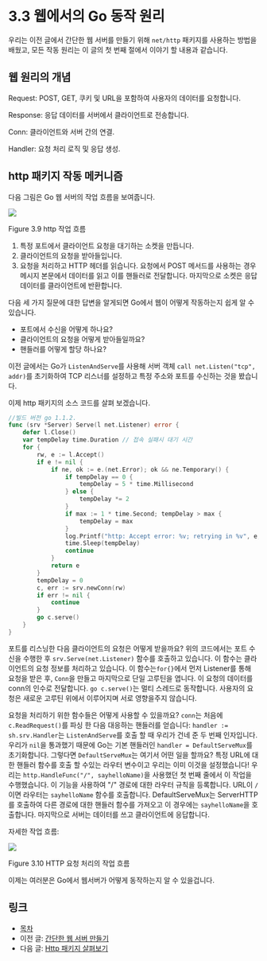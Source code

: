 # 3.3 웹에서의 Go 동작 원리

우리는 이전 글에서 간단한 웹 서버를 만들기 위해 `net/http` 패키지를 사용하는 방법을 배웠고, 모든 작동 원리는 이 글의 첫 번째 절에서 이야기 할 내용과 같습니다.

## 웹 원리의 개념

Request: POST, GET, 쿠키 및 URL을 포함하여 사용자의 데이터를 요청합니다.

Response: 응답 데이터를 서버에서 클라이언트로 전송합니다.

Conn: 클라이언트와 서버 간의 연결.

Handler: 요청 처리 로직 및 응답 생성.

## http 패키지 작동 메커니즘

다음 그림은 Go 웹 서버의 작업 흐름을 보여줍니다.

![](images/3.3.http.png?raw=true)

Figure 3.9 http 작업 흐름

1. 특정 포트에서 클라이언트 요청을 대기하는 소켓을 만듭니다.
2. 클라이언트의 요청을 받아들입니다.
3. 요청을 처리하고 HTTP 헤더를 읽습니다. 요청에서 POST 메서드를 사용하는 경우 메시지 본문에서 데이터를 읽고 이를 핸들러로 전달합니다. 마지막으로 소켓은 응답 데이터를 클라이언트에 반환합니다.

다음 세 가지 질문에 대한 답변을 알게되면 Go에서 웹이 어떻게 작동하는지 쉽게 알 수 있습니다.

- 포트에서 수신을 어떻게 하나요?
- 클라이언트의 요청을 어떻게 받아들일까요?
- 핸들러를 어떻게 할당 하나요?

이전 글에서는 Go가 `ListenAndServe`를 사용해 서버 객체 `call net.Listen("tcp", addr)`를 초기화하여 TCP 리스너를 설정하고 특정 주소와 포트를 수신하는 것을 봤습니다.

이제 http 패키지의 소스 코드를 살펴 보겠습니다.

```go
//빌드 버전 go 1.1.2.
func (srv *Server) Serve(l net.Listener) error {
	defer l.Close()
	var tempDelay time.Duration // 접속 실패시 대기 시간
	for {
		rw, e := l.Accept()
		if e != nil {
			if ne, ok := e.(net.Error); ok && ne.Temporary() {
				if tempDelay == 0 {
					tempDelay = 5 * time.Millisecond
				} else {
					tempDelay *= 2
				}
				if max := 1 * time.Second; tempDelay > max {
					tempDelay = max
				}
				log.Printf("http: Accept error: %v; retrying in %v", e, tempDelay)
				time.Sleep(tempDelay)
				continue
			}
			return e
		}
		tempDelay = 0
		c, err := srv.newConn(rw)
		if err != nil {
			continue
		}
		go c.serve()
	}
}
```


포트를 리스닝한 다음 클라이언트의 요청은 어떻게 받을까요? 위의 코드에서는 포트 수신을 수행한 후 `srv.Serve(net.Listener)` 함수를 호출하고 있습니다. 이 함수는 클라이언트의 요청 정보를 처리하고 있습니다. 이 함수는`for{}`에서 먼저 Listener를 통해 요청을 받은 후, `Conn`을 만들고 마지막으로 단일 고루틴을 엽니다. 이 요청의 데이터를 conn의 인수로 전달합니다. `go c.serve()`는 멀티 스레드로 동작합니다. 사용자의 요청은 새로운 고루틴 위에서 이루어지며 서로 영향을주지 않습니다.

요청을 처리하기 위한 함수들은 어떻게 사용할 수 있을까요? `conn`는 처음에 `c.ReadRequest()`를 파싱 한 다음 대응하는 핸들러를 얻습니다: `handler := sh.srv.Handler`는 `ListenAndServe`를 호출 할 때 우리가 건네 준 두 번째 인자입니다. 우리가 `nil`을 통과했기 때문에 Go는 기본 핸들러인 `handler = DefaultServeMux`를 초기화합니다. 그렇다면 `DefaultServeMux`는 여기서 어떤 일을 할까요? 특정 URL에 대한 핸들러 함수를 호출 할 수있는 라우터 변수이고 우리는 이미 이것을 설정했습니다! 우리는 `http.HandleFunc("/", sayhelloName)`을 사용했던 첫 번째 줄에서 이 작업을 수행했습니다. 이 기능을 사용하여 "/" 경로에 대한 라우터 규칙을 등록합니다. URL이 `/`이면 라우터는 `sayhelloName` 함수를 호출합니다. DefaultServeMux는 ServerHTTP를 호출하여 다른 경로에 대한 핸들러 함수를 가져오고 이 경우에는 `sayhelloName`을 호출합니다. 마지막으로 서버는 데이터를 쓰고 클라이언트에 응답합니다.

자세한 작업 흐름:

![](images/3.3.illustrator.png?raw=true)

Figure 3.10 HTTP 요청 처리의 작업 흐름

이제는 여러분은 Go에서 웹서버가 어떻게 동작하는지 알 수 있을겁니다.

## 링크

- [목차](preface.md)
- 이전 글: [간단한 웹 서버 만들기](03.2.md)
- 다음 글: [Http 패키지 살펴보기](03.4.md)
